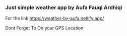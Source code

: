 ### Just simple weather app by Aufa Fauqi Ardhiqi
For the link 
https://weather-by-aufa.netlify.app/

Dont Forget To On your GPS Location
